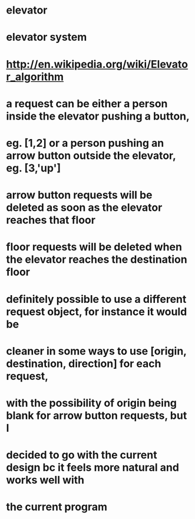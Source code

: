 elevator
========

# elevator system
# http://en.wikipedia.org/wiki/Elevator_algorithm

# a request can be either a person inside the elevator pushing a button,
# eg. [1,2] or a person pushing an arrow button outside the elevator, eg. [3,'up']
# arrow button requests will be deleted as soon as the elevator reaches that floor
# floor requests will be deleted when the elevator reaches the destination floor

# definitely possible to use a different request object, for instance it would be
# cleaner in some ways to use [origin, destination, direction] for each request,
# with the possibility of origin being blank for arrow button requests, but I 
# decided to go with the current design bc it feels more natural and works well with
# the current program

